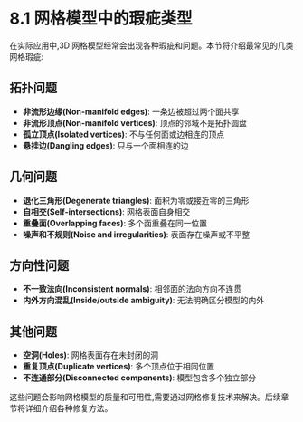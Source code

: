 # 8.1 网格模型中的瑕疵类型

在实际应用中,3D 网格模型经常会出现各种瑕疵和问题。本节将介绍最常见的几类网格瑕疵:

## 拓扑问题

- **非流形边缘(Non-manifold edges)**: 一条边被超过两个面共享
- **非流形顶点(Non-manifold vertices)**: 顶点的邻域不是拓扑圆盘
- **孤立顶点(Isolated vertices)**: 不与任何面或边相连的顶点
- **悬挂边(Dangling edges)**: 只与一个面相连的边

## 几何问题

- **退化三角形(Degenerate triangles)**: 面积为零或接近零的三角形
- **自相交(Self-intersections)**: 网格表面自身相交
- **重叠面(Overlapping faces)**: 多个面重叠在同一位置
- **噪声和不规则(Noise and irregularities)**: 表面存在噪声或不平整

## 方向性问题

- **不一致法向(Inconsistent normals)**: 相邻面的法向方向不连贯
- **内外方向混乱(Inside/outside ambiguity)**: 无法明确区分模型的内外

## 其他问题

- **空洞(Holes)**: 网格表面存在未封闭的洞
- **重复顶点(Duplicate vertices)**: 多个顶点位于相同位置
- **不连通部分(Disconnected components)**: 模型包含多个独立部分

这些问题会影响网格模型的质量和可用性,需要通过网格修复技术来解决。后续章节将详细介绍各种修复方法。
